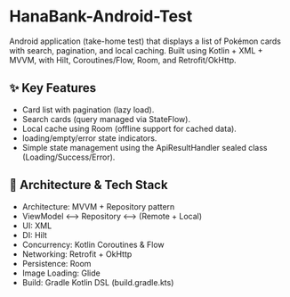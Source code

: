 # HanaBank-Android-Test
Android application (take-home test) that displays a list of Pokémon cards with search, pagination, and local caching. Built using Kotlin + XML + MVVM, with Hilt, Coroutines/Flow, Room, and Retrofit/OkHttp.

## ✨ Key Features
- Card list with pagination (lazy load).
- Search cards (query managed via StateFlow).
- Local cache using Room (offline support for cached data).
- loading/empty/error state indicators.
- Simple state management using the ApiResultHandler sealed class (Loading/Success/Error).

## 🧱 Architecture & Tech Stack
- Architecture: MVVM + Repository pattern
- ViewModel ⟷ Repository ⟷ (Remote + Local)
- UI: XML
- DI: Hilt
- Concurrency: Kotlin Coroutines & Flow
- Networking: Retrofit + OkHttp
- Persistence: Room
- Image Loading: Glide
- Build: Gradle Kotlin DSL (build.gradle.kts)
